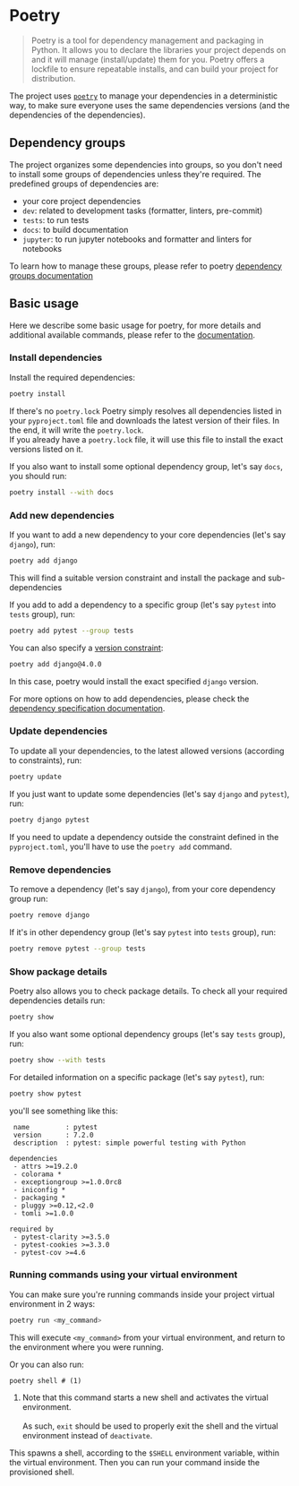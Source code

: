 # Poetry

> Poetry is a tool for dependency management and packaging in Python. It allows you to declare the libraries your
project depends on and it will manage (install/update) them for you. Poetry offers a lockfile to ensure repeatable
installs, and can build your project for distribution.

The project uses <a href="https://python-poetry.org/" target="_blank"><code>poetry</code></a> to manage your
dependencies in a deterministic way, to make sure everyone uses the same dependencies versions (and the dependencies
of the dependencies).

## Dependency groups

The project organizes some dependencies into groups, so you don't need to install some groups of dependencies unless
they're required. The predefined groups of dependencies are:

- your core project dependencies
- `dev`: related to development tasks (formatter, linters, pre-commit)
- `tests`: to run tests
- `docs`: to build documentation
- `jupyter`: to run jupyter notebooks and formatter and linters for notebooks

To learn how to manage these groups, please refer to poetry <a href="https://python-poetry.org/docs/managing-dependencies/" target="_blank">dependency groups documentation</a>

## Basic usage

Here we describe some basic usage for poetry, for more details and additional available commands, please refer to the
<a href="https://python-poetry.org/docs/cli/" target="_blank">documentation</a>.

### Install dependencies

Install the required dependencies:

```bash
poetry install
```

If there's no `poetry.lock` Poetry simply resolves all dependencies listed in your `pyproject.toml` file and downloads
the latest version of their files. In the end, it will write the `poetry.lock`.  
If you already have a `poetry.lock` file, it will use this file to install the exact versions listed on it.

If you also want to install some optional dependency group, let's say `docs`, you should run:

```bash
poetry install --with docs
```

### Add new dependencies

If you want to add a new dependency to your core dependencies (let's say `django`), run:

```bash
poetry add django
```

This will find a suitable version constraint and install the package and sub-dependencies

If you add to add a dependency to a specific group (let's say `pytest` into `tests` group), run:

```bash
poetry add pytest --group tests
```

You can also specify a <a href="https://python-poetry.org/docs/dependency-specification#version-constraints" target="_blank">version constraint</a>:

```bash
poetry add django@4.0.0
```

In this case, poetry would install the exact specified `django` version.

For more options on how to add dependencies, please check the <a href="https://python-poetry.org/docs/dependency-specification" target="_blank">dependency specification documentation</a>.

### Update dependencies

To update all your dependencies, to the latest allowed versions (according to constraints), run:

```bash
poetry update
```

If you just want to update some dependencies (let's say `django` and `pytest`), run:

```bash
poetry django pytest
```

If you need to update a dependency outside the constraint defined in the `pyproject.toml`, you'll have to use the
`poetry add` command.

### Remove dependencies

To remove a dependency (let's say `django`), from your core dependency group run:

```bash
poetry remove django
```

If it's in other dependency group (let's say `pytest` into `tests` group), run:

```bash
poetry remove pytest --group tests
```

### Show package details

Poetry also allows you to check package details. To check all your required dependencies details run:

```bash
poetry show
```

If you also want some optional dependency groups (let's say `tests` group), run:

```bash
poetry show --with tests
```

For detailed information on a specific package (let's say `pytest`), run:

```bash
poetry show pytest
```

you'll see something like this:

```
 name         : pytest  
 version      : 7.2.0  
 description  : pytest: simple powerful testing with Python

dependencies
 - attrs >=19.2.0
 - colorama *
 - exceptiongroup >=1.0.0rc8
 - iniconfig *
 - packaging *
 - pluggy >=0.12,<2.0
 - tomli >=1.0.0

required by
 - pytest-clarity >=3.5.0
 - pytest-cookies >=3.3.0
 - pytest-cov >=4.6
```

### Running commands using your virtual environment

You can make sure you're running commands inside your project virtual environment in 2 ways:

```bash
poetry run <my_command>
```

This will execute `<my_command>` from your virtual environment, and return to the environment where you were running.

Or you can also run:

```{ .bash .annotate }
poetry shell # (1)
```

1.  Note that this command starts a new shell and activates the virtual environment.
<br><br>As such, `exit` should be used to properly exit the shell and the virtual environment instead of `deactivate`.

This spawns a shell, according to the `$SHELL` environment variable, within the virtual environment. Then you can run
your command inside the provisioned shell.
